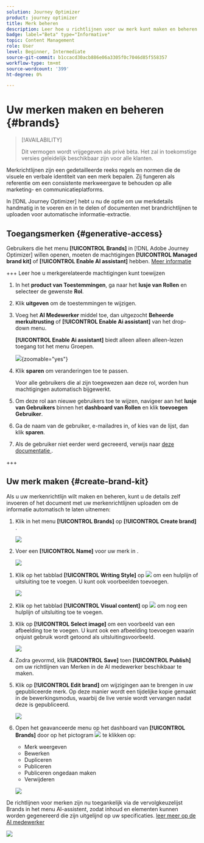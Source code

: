 ```yaml
---
solution: Journey Optimizer
product: journey optimizer
title: Merk beheren
description: Leer hoe u richtlijnen voor uw merk kunt maken en beheren
badge: label="Beta" type="Informative"
topic: Content Management
role: User
level: Beginner, Intermediate
source-git-commit: b1ccacd30acb886e06a3305f0c7046d85f558357
workflow-type: tm+mt
source-wordcount: '399'
ht-degree: 0%

---
```


# Uw merken maken en beheren {#brands}

>[!AVAILABILITY]
>
>Dit vermogen wordt vrijgegeven als privé bèta. Het zal in toekomstige versies geleidelijk beschikbaar zijn voor alle klanten.

Merkrichtlijnen zijn een gedetailleerde reeks regels en normen die de visuele en verbale identiteit van een merk bepalen. Zij fungeren als referentie om een consistente merkweergave te behouden op alle marketing- en communicatieplatforms.

In [!DNL Journey Optimizer] hebt u nu de optie om uw merkdetails handmatig in te voeren en in te delen of documenten met brandrichtlijnen te uploaden voor automatische informatie-extractie.

## Toegangsmerken {#generative-access}

Gebruikers die het menu **[!UICONTROL Brands]** in [!DNL Adobe Journey Optimizer] willen openen, moeten de machtigingen **[!UICONTROL Managed brand kit]** of **[!UICONTROL Enable AI assistant]** hebben. [Meer informatie](../administration/permissions.md)

+++  Leer hoe u merkgerelateerde machtigingen kunt toewijzen

1. In het **product van Toestemmingen**, ga naar het **lusje van Rollen** en selecteer de gewenste **Rol**.

1. Klik **uitgeven** om de toestemmingen te wijzigen.

1. Voeg het **AI Medewerker** middel toe, dan uitgezocht **Beheerde merkuitrusting** of **[!UICONTROL Enable Ai assistant]** van het drop-down menu.

   **[!UICONTROL Enable Ai assistant]** biedt alleen alleen alleen-lezen toegang tot het menu Groepen.

   ![](assets/brands-permission.png){zoomable="yes"}

1. Klik **sparen** om veranderingen toe te passen.

   Voor alle gebruikers die al zijn toegewezen aan deze rol, worden hun machtigingen automatisch bijgewerkt.

1. Om deze rol aan nieuwe gebruikers toe te wijzen, navigeer aan het **lusje van Gebruikers** binnen het **dashboard van Rollen** en klik **toevoegen Gebruiker**.

1. Ga de naam van de gebruiker, e-mailadres in, of kies van de lijst, dan klik **sparen**.

1. Als de gebruiker niet eerder werd gecreeerd, verwijs naar [ deze documentatie ](https://experienceleague.adobe.com/en/docs/experience-platform/access-control/abac/permissions-ui/users).

+++

## Uw merk maken {#create-brand-kit}

Als u uw merkenrichtlijn wilt maken en beheren, kunt u de details zelf invoeren of het document met uw merkenrichtlijnen uploaden om de informatie automatisch te laten uitnemen:

1. Klik in het menu **[!UICONTROL Brands]** op **[!UICONTROL Create brand]** .

   ![](assets/brands-1.png)

1. Voer een **[!UICONTROL Name]** voor uw merk in <!--and a **[!UICONTROL Description]** to your brand guideline-->.

   ![](assets/brands-2-temp.png)

<!--

[Upload feature currently behind feature flag so hidden from doc - should be available again by EOM (Feb)]

1. Drag and drop or select your file to upload your brand guidelines and extract automatically relevant brand information. Click **[!UICONTROL Create brand]**.

    The information extraction process now begins. Note that it may take several minutes to complete.

    ![](assets/brands-2.png)

1. Your Content and visual creation standards are now automatically populated. Browse through the different tabs to adapt the information as needed.

-->

1. Klik op het tabblad **[!UICONTROL Writing Style]** op ![](assets/do-not-localize/Smock_Add_18_N.svg) om een hulplijn of uitsluiting toe te voegen. U kunt ook voorbeelden toevoegen.

   ![](assets/brands-3.png)

1. Klik op het tabblad **[!UICONTROL Visual content]** op ![](assets/do-not-localize/Smock_Add_18_N.svg) om nog een hulplijn of uitsluiting toe te voegen.

1. Klik op **[!UICONTROL Select image]** om een voorbeeld van een afbeelding toe te voegen. U kunt ook een afbeelding toevoegen waarin onjuist gebruik wordt getoond als uitsluitingsvoorbeeld.

   ![](assets/brands-4.png)

1. Zodra gevormd, klik **[!UICONTROL Save]** toen **[!UICONTROL Publish]** om uw richtlijnen van Merken in de AI medewerker beschikbaar te maken.

1. Klik op **[!UICONTROL Edit brand]** om wijzigingen aan te brengen in uw gepubliceerde merk. Op deze manier wordt een tijdelijke kopie gemaakt in de bewerkingsmodus, waarbij de live versie wordt vervangen nadat deze is gepubliceerd.

   ![](assets/brands-8.png)

1. Open het geavanceerde menu op het dashboard van **[!UICONTROL Brands]** door op het pictogram ![](assets/do-not-localize/Smock_More_18_N.svg) te klikken op:

   * Merk weergeven
   * Bewerken
   * Dupliceren
   * Publiceren
   * Publiceren ongedaan maken
   * Verwijderen

   ![](assets/brands-6.png)

De richtlijnen voor merken zijn nu toegankelijk via de vervolgkeuzelijst Brands in het menu AI-assistent, zodat inhoud en elementen kunnen worden gegenereerd die zijn uitgelijnd op uw specificaties. [ leer meer op de AI medewerker ](gs-generative.md)

![](assets/brands-7.png)
